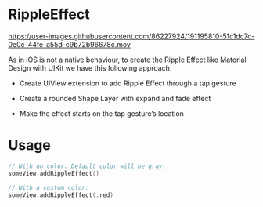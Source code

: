 # RippleEffect

https://user-images.githubusercontent.com/86227924/191195810-51c1dc7c-0e0c-44fe-a55d-c9b72b96678c.mov

As in iOS is not a native behaviour, to create the Ripple Effect like Material Design with UIKit we have this following approach.

* Create UIView extension to add Ripple Effect through a tap gesture

* Create a rounded Shape Layer with expand and fade effect

* Make the effect starts on the tap gesture’s location

# Usage

```` swift
// With no color. Default color will be gray:
someView.addRippleEffect()

// With a custom color:
someView.addRippleEffect(.red)
